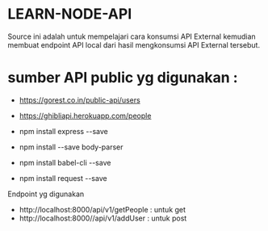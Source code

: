 # LEARN-NODE-API

Source ini adalah untuk mempelajari cara konsumsi API External
kemudian membuat endpoint API local dari hasil mengkonsumsi API External tersebut.

# sumber API public yg digunakan :
- https://gorest.co.in/public-api/users
- https://ghibliapi.herokuapp.com/people

- npm install express --save
- npm install --save body-parser
- npm install babel-cli --save
- npm install request --save


Endpoint yg digunakan
- http://localhost:8000/api/v1/getPeople : untuk get 
- http://localhost:8000//api/v1/addUser : untuk post
